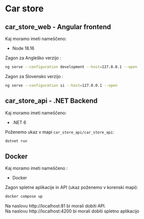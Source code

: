 # Car store
## car_store_web - Angular frontend
Kaj moramo imeti nameščeno:
* Node 18.16<br/>

Zagon za Angleško verzijo :<br/>
```sh
ng serve --configuration development --host=127.0.0.1 --open
```
Zagon za Slovensko verzijo :<br/>
```sh
ng serve --configuration si --host=127.0.0.1 --open
```

## car_store_api - .NET Backend
Kaj moramo imeti nameščeno:
* .NET 6<br/>

Poženemo ukaz v mapi `car_store_api/car_store_api`:<br/>
```sh
dotnet run
```

## Docker
Kaj moramo imeti nameščeno :
* Docker<br/>

Zagon spletne aplikacije in API (ukaz poženemo v korenski mapi):<br/>
```sh
docker compose up
```
Na naslovu http://localhost:81 bi morali dobiti API.<br/>
Na naslovu http://localhost:4200 bi morali dobiti spletno aplikacijo

